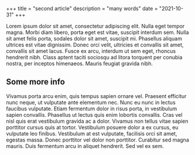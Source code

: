 +++
title = "second article"
description = "many words"
date = "2021-10-31"
+++

Lorem ipsum dolor sit amet, consectetur adipiscing elit. Nulla eget tempor magna. Morbi diam libero, porta eget est vitae, suscipit interdum sem. Nulla sit amet felis porta, sodales dolor sit amet, suscipit mi. Phasellus aliquam ultrices est vitae dignissim. Donec orci velit, ultricies et convallis sit amet, convallis sit amet lacus. Fusce ex arcu, interdum ut sem eget, rhoncus hendrerit nibh. Class aptent taciti sociosqu ad litora torquent per conubia nostra, per inceptos himenaeos. Mauris feugiat gravida nibh. 
<!-- more -->

## Some more info
Vivamus porta arcu enim, quis tempus sapien ornare vel. Praesent efficitur nunc neque, ut vulputate ante elementum nec. Nunc eu nunc in lectus faucibus vulputate. Etiam fermentum dolor in risus porta, in vestibulum sapien convallis. Phasellus ut lectus quis enim lobortis convallis. Cras vel nisl quis erat vestibulum gravida ac a dolor. Vivamus non tellus vitae sapien porttitor cursus quis at tortor. Vestibulum posuere dolor a ex cursus, eu vulputate leo finibus. Vestibulum at est vulputate, facilisis orci sit amet, egestas massa. Donec porttitor vel dolor non porttitor. Curabitur sed magna mauris. Duis fermentum arcu in aliquet hendrerit. Sed vel ex sem. 

